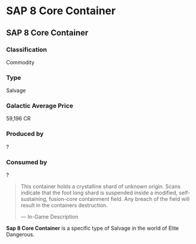 # SAP 8 Core Container
## SAP 8 Core Container

		

### Classification

Commodity

### Type

Salvage

### Galactic Average Price

59,196 CR

### Produced by

?

### Consumed by

?

> 
> 
> This container holds a crystalline shard of unknown origin. Scans indicate that the foot long shard is suspended inside a modified, self-sustaining, fusion-core containment field. Any breach of the field will result in the containers destruction.
> 
> 
> — In-Game Description
> 

**Sap 8 Core Container** is a specific type of Salvage in the world of Elite Dangerous.
